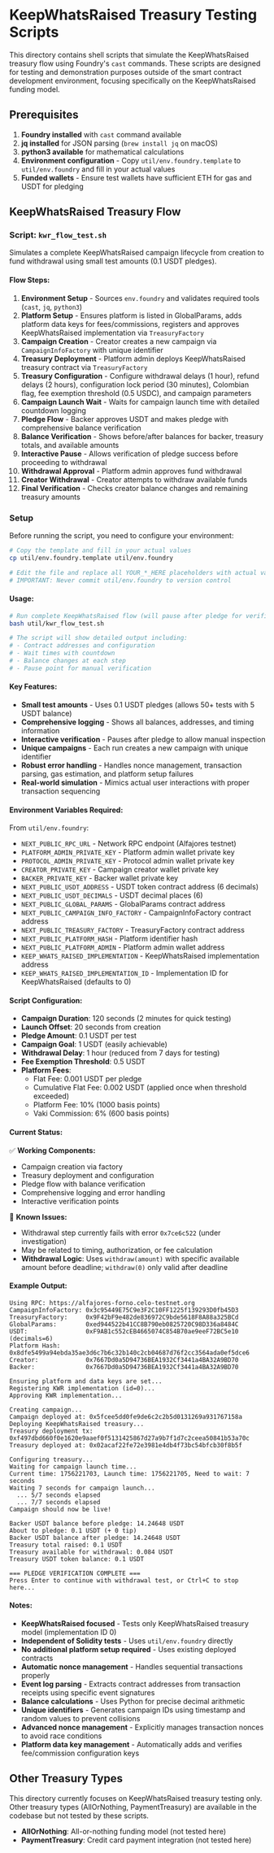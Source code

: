 # KeepWhatsRaised Treasury Testing Scripts

This directory contains shell scripts that simulate the KeepWhatsRaised treasury flow using Foundry's `cast` commands. These scripts are designed for testing and demonstration purposes outside of the smart contract development environment, focusing specifically on the KeepWhatsRaised funding model.

## Prerequisites

1. **Foundry installed** with `cast` command available
2. **jq installed** for JSON parsing (`brew install jq` on macOS)
3. **python3 available** for mathematical calculations
4. **Environment configuration** - Copy `util/env.foundry.template` to `util/env.foundry` and fill in your actual values
5. **Funded wallets** - Ensure test wallets have sufficient ETH for gas and USDT for pledging

## KeepWhatsRaised Treasury Flow

### Script: `kwr_flow_test.sh`

Simulates a complete KeepWhatsRaised campaign lifecycle from creation to fund withdrawal using small test amounts (0.1 USDT pledges).

#### Flow Steps:

1. **Environment Setup** - Sources `env.foundry` and validates required tools (`cast`, `jq`, `python3`)
2. **Platform Setup** - Ensures platform is listed in GlobalParams, adds platform data keys for fees/commissions, registers and approves KeepWhatsRaised implementation via `TreasuryFactory`
3. **Campaign Creation** - Creator creates a new campaign via `CampaignInfoFactory` with unique identifier
4. **Treasury Deployment** - Platform admin deploys KeepWhatsRaised treasury contract via `TreasuryFactory`
5. **Treasury Configuration** - Configure withdrawal delays (1 hour), refund delays (2 hours), configuration lock period (30 minutes), Colombian flag, fee exemption threshold (0.5 USDC), and campaign parameters
6. **Campaign Launch Wait** - Waits for campaign launch time with detailed countdown logging
7. **Pledge Flow** - Backer approves USDT and makes pledge with comprehensive balance verification
8. **Balance Verification** - Shows before/after balances for backer, treasury totals, and available amounts
9. **Interactive Pause** - Allows verification of pledge success before proceeding to withdrawal
10. **Withdrawal Approval** - Platform admin approves fund withdrawal
11. **Creator Withdrawal** - Creator attempts to withdraw available funds
12. **Final Verification** - Checks creator balance changes and remaining treasury amounts

### Setup

Before running the script, you need to configure your environment:

```bash
# Copy the template and fill in your actual values
cp util/env.foundry.template util/env.foundry

# Edit the file and replace all YOUR_*_HERE placeholders with actual values
# IMPORTANT: Never commit util/env.foundry to version control
```

#### Usage:

```bash
# Run complete KeepWhatsRaised flow (will pause after pledge for verification)
bash util/kwr_flow_test.sh

# The script will show detailed output including:
# - Contract addresses and configuration
# - Wait times with countdown
# - Balance changes at each step
# - Pause point for manual verification
```

#### Key Features:

- **Small test amounts** - Uses 0.1 USDT pledges (allows 50+ tests with 5 USDT balance)
- **Comprehensive logging** - Shows all balances, addresses, and timing information
- **Interactive verification** - Pauses after pledge to allow manual inspection
- **Unique campaigns** - Each run creates a new campaign with unique identifier
- **Robust error handling** - Handles nonce management, transaction parsing, gas estimation, and platform setup failures
- **Real-world simulation** - Mimics actual user interactions with proper transaction sequencing

#### Environment Variables Required:

From `util/env.foundry`:

- `NEXT_PUBLIC_RPC_URL` - Network RPC endpoint (Alfajores testnet)
- `PLATFORM_ADMIN_PRIVATE_KEY` - Platform admin wallet private key
- `PROTOCOL_ADMIN_PRIVATE_KEY` - Protocol admin wallet private key
- `CREATOR_PRIVATE_KEY` - Campaign creator wallet private key
- `BACKER_PRIVATE_KEY` - Backer wallet private key
- `NEXT_PUBLIC_USDT_ADDRESS` - USDT token contract address (6 decimals)
- `NEXT_PUBLIC_USDT_DECIMALS` - USDT decimal places (6)
- `NEXT_PUBLIC_GLOBAL_PARAMS` - GlobalParams contract address
- `NEXT_PUBLIC_CAMPAIGN_INFO_FACTORY` - CampaignInfoFactory contract address
- `NEXT_PUBLIC_TREASURY_FACTORY` - TreasuryFactory contract address
- `NEXT_PUBLIC_PLATFORM_HASH` - Platform identifier hash
- `NEXT_PUBLIC_PLATFORM_ADMIN` - Platform admin wallet address
- `KEEP_WHATS_RAISED_IMPLEMENTATION` - KeepWhatsRaised implementation address
- `KEEP_WHATS_RAISED_IMPLEMENTATION_ID` - Implementation ID for KeepWhatsRaised (defaults to 0)

#### Script Configuration:

- **Campaign Duration**: 120 seconds (2 minutes for quick testing)
- **Launch Offset**: 20 seconds from creation
- **Pledge Amount**: 0.1 USDT per test
- **Campaign Goal**: 1 USDT (easily achievable)
- **Withdrawal Delay**: 1 hour (reduced from 7 days for testing)
- **Fee Exemption Threshold**: 0.5 USDT
- **Platform Fees**:
  - Flat Fee: 0.001 USDT per pledge
  - Cumulative Flat Fee: 0.002 USDT (applied once when threshold exceeded)
  - Platform Fee: 10% (1000 basis points)
  - Vaki Commission: 6% (600 basis points)

#### Current Status:

✅ **Working Components:**

- Campaign creation via factory
- Treasury deployment and configuration
- Pledge flow with balance verification
- Comprehensive logging and error handling
- Interactive verification points

🔧 **Known Issues:**

- Withdrawal step currently fails with error `0x7ce6c522` (under investigation)
- May be related to timing, authorization, or fee calculation
- **Withdrawal Logic**: Uses `withdraw(amount)` with specific available amount before deadline; `withdraw(0)` only valid after deadline

#### Example Output:

```
Using RPC: https://alfajores-forno.celo-testnet.org
CampaignInfoFactory: 0x3c95449E75C9e3F2C10FF1225f139293D0fb45D3
TreasuryFactory:     0x9F42bF9e482de836972C9bde5618F8A88a325BCd
GlobalParams:        0xed944522b41CC8B790eb0825720C98D336a8484C
USDT:                0xF9AB1c552cEB4665074C854B70ae9eeF72BC5e10 (decimals=6)
Platform Hash:       0x8dfe5499a94ebda35ae3d6c7b6c32b140c2cb04687d76f2cc3564ada0ef5dce6
Creator:             0x7667Dd0a5D94736BEA1932Cf3441a4BA32A9BD70
Backer:              0x7667Dd0a5D94736BEA1932Cf3441a4BA32A9BD70

Ensuring platform and data keys are set...
Registering KWR implementation (id=0)...
Approving KWR implementation...

Creating campaign...
Campaign deployed at: 0x5fcee5dd0fe9de6c2c2b5d0131269a931767158a
Deploying KeepWhatsRaised treasury...
Treasury deployment tx: 0xf497dbd660f0e1620e9aaef0f5131425867d27a9b7f1d7c2ceea50841b53a70c
Treasury deployed at: 0x02acaf22fe72e3981e4db4f73bc54bfcb30f8b5f

Configuring treasury...
Waiting for campaign launch time...
Current time: 1756221703, Launch time: 1756221705, Need to wait: 7 seconds
Waiting 7 seconds for campaign launch...
  ... 5/7 seconds elapsed
  ... 7/7 seconds elapsed
Campaign should now be live!

Backer USDT balance before pledge: 14.24648 USDT
About to pledge: 0.1 USDT (+ 0 tip)
Backer USDT balance after pledge: 14.24648 USDT
Treasury total raised: 0.1 USDT
Treasury available for withdrawal: 0.084 USDT
Treasury USDT token balance: 0.1 USDT

=== PLEDGE VERIFICATION COMPLETE ===
Press Enter to continue with withdrawal test, or Ctrl+C to stop here...
```

#### Notes:

- **KeepWhatsRaised focused** - Tests only KeepWhatsRaised treasury model (implementation ID 0)
- **Independent of Solidity tests** - Uses `util/env.foundry` directly
- **No additional platform setup required** - Uses existing deployed contracts
- **Automatic nonce management** - Handles sequential transactions properly
- **Event log parsing** - Extracts contract addresses from transaction receipts using specific event signatures
- **Balance calculations** - Uses Python for precise decimal arithmetic
- **Unique identifiers** - Generates campaign IDs using timestamp and random values to prevent collisions
- **Advanced nonce management** - Explicitly manages transaction nonces to avoid race conditions
- **Platform data key management** - Automatically adds and verifies fee/commission configuration keys

## Other Treasury Types

This directory currently focuses on KeepWhatsRaised treasury testing only. Other treasury types (AllOrNothing, PaymentTreasury) are available in the codebase but not tested by these scripts.

- **AllOrNothing**: All-or-nothing funding model (not tested here)
- **PaymentTreasury**: Credit card payment integration (not tested here)
